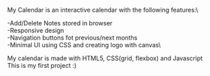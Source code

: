 My Calendar is an interactive calendar with the following features:\

-Add/Delete Notes stored in browser\
-Responsive design\
-Navigation buttons fot previous/next months\
-Minimal UI using CSS and creating logo with canvas\

My calendar is made with HTML5, CSS(grid, flexbox) and Javascript\
This is my first project :)
